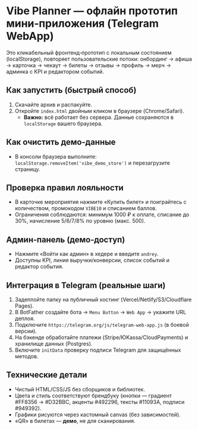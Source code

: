 
# Vibe Planner — офлайн прототип мини‑приложения (Telegram WebApp)

Это кликабельный фронтенд‑прототип с локальным состоянием (localStorage), повторяет пользовательские потоки: онбординг → афиша → карточка → чекаут → билеты → отзывы → профиль → мерч → админка с KPI и редактором событий.

## Как запустить (быстрый способ)
1. Скачайте архив и распакуйте.
2. Откройте `index.html` двойным кликом в браузере (Chrome/Safari).
   - **Важно:** всё работает без сервера. Данные сохраняются в `localStorage` вашего браузера.

## Как очистить демо‑данные
- В консоли браузера выполните: `localStorage.removeItem('vibe_demo_store')` и перезагрузите страницу.

## Проверка правил лояльности
- В карточке мероприятия нажмите «Купить билет» и поиграйтесь с количеством, промокодом `VIBE10` и списанием баллов.
- Ограничения соблюдаются: минимум 1000 ₽ к оплате, списание до 30%, начисление 5/6/7/8% по уровню (макс. 500).

## Админ‑панель (демо‑доступ)
- Нажмите «Войти как админ» в хедере и введите `andrey`.
- Доступны KPI, линия выручки/конверсии, список событий и редактор события.

## Интеграция в Telegram (реальные шаги)
1. Задеплойте папку на публичный хостинг (Vercel/Netlify/S3/Cloudflare Pages).
2. В BotFather создайте бота → `Menu Button` → `Web App` → укажите URL деплоя.
3. Подключите `https://telegram.org/js/telegram-web-app.js` (в боевой версии).
4. На бэкенде обработайте платежи (Stripe/ЮKassa/CloudPayments) и хранилище данных (Postgres).
5. Включите `initData` проверку подписи Telegram для защищённых методов.

## Технические детали
- Чистый HTML/CSS/JS без сборщиков и библиотек.
- Цвета и стиль соответствуют брендбуку (кнопки — градиент #FF8356 → #D32BBC, акценты #492296, тексты #11093A, подписи #949392).
- Графики рисуются через кастомный canvas (без зависимостей).
- «QR» в билетах — **демо**, не для сканирования.
